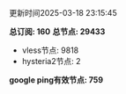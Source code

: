 更新时间2025-03-18 23:15:45

**总订阅: 160**
**总节点: 29433**
- vless节点: 9818
- hysteria2节点: 2

**google ping有效节点: 759**
